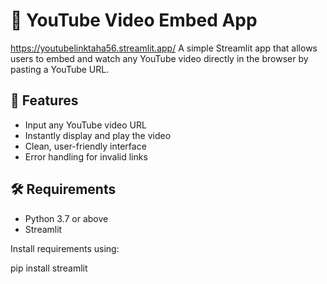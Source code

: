 # 🎥 YouTube Video Embed App
https://youtubelinktaha56.streamlit.app/
A simple Streamlit app that allows users to embed and watch any YouTube video directly in the browser by pasting a YouTube URL.

## 🚀 Features

- Input any YouTube video URL
- Instantly display and play the video
- Clean, user-friendly interface
- Error handling for invalid links



## 🛠️ Requirements

- Python 3.7 or above
- Streamlit

Install requirements using:

pip install streamlit
